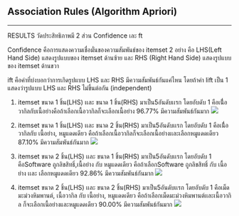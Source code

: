 ## Association Rules (Algorithm Apriori)
__________________________________________________________
RESULTS
วัดประสิทธิภาพมี 2 ส่วน Confidence เละ ft 

Confidence คือการแสดงความเชื่อมั่นของความสัมพันธ์ของ itemset 2 อย่าง
คือ LHS(Left Hand Side) แสดงรูปแบบของ itemset ด้านซ้าย
และ RHS (Right Hand Side) แสดงรูปแบบของ itemset ด้านขวา

ift คือค่าที่บ่งบอกว่าการเกิดรูปแบบ LHS และ RHS มีความสัมพันธ์กันแค่ไหน
โดยถ้าค่า lift เป็น 1 แสดงว่ารูปแบบ LHS และ RHS ไม่ขึ้นต่อกัน (independent)

1. itemset ขนาด 1 ชิ้น(LHS) เเละ ขนาด 1 ชิ้น(RHS)
มาเป็น5อันดับเเรก โดยอับดับ 1 คือเนื่้อวากิลกับเนื้อย่างคือถ้าเลือกเนื้อวากิลก็จะเลือกเนื้อย่าง 96.77% มีความสัมพันธ์กันมาก
![](https://github.com/chetninphat/BADS7105-CRM-Analytics-and-Intelligence/blob/main/Homework%2007/size1-1.png)

2. itemset ขนาด 1 ชิ้น(LHS) เเละ ขนาด 2 ชิ้น(RHS)
มาเป็น5อันดับเเรก โดยอับดับ 1 คือเนื่้อวากิลกับ เนื้อย่าง, หมูแดดเดียว คือถ้าเลือกเนื้อวากิลก็จะเลือกเนื้อย่างเเละเลือกหมูแดดเดียว 87.10% มีความสัมพันธ์กันมาก
![](https://github.com/chetninphat/BADS7105-CRM-Analytics-and-Intelligence/blob/main/Homework%2007/size1-2.png)

2. itemset ขนาด 2 ชิ้น(LHS) เเละ ขนาด 1 ชิ้น(RHS)
มาเป็น5อันดับเเรก โดยอับดับ 1 คือSoftware ถูกลิขสิทธิ์,เนื้อย่าง กับ หมูแดดเดียว คือถ้าเลือกSoftware ถูกลิขสิทธิ์ กับ เนื้อย่าง เเละ เลือกหมูแดดเดียว 92.86%  มีความสัมพันธ์กันมาก
![](https://github.com/chetninphat/BADS7105-CRM-Analytics-and-Intelligence/blob/main/Homework%2007/size2-1.png)

2. itemset ขนาด 2 ชิ้น(LHS) เเละ ขนาด 2 ชิ้น(RHS)
มาเป็น5อันดับเเรก โดยอับดับ 1 คือเม็ดมะม่วงหิมพานต์, เนื้อวากิล กับ เนื้อย่าง, หมูแดดเดียว คือถ้าเลือกเม็ดมะม่วงหิมพานต์เเละเนื้อวากิล ก็จะเลือกเนื้อย่างและหมูแดดเดียว 90.00%  มีความสัมพันธ์กันมาก
![](https://github.com/chetninphat/BADS7105-CRM-Analytics-and-Intelligence/blob/main/Homework%2007/size2-2.png)
